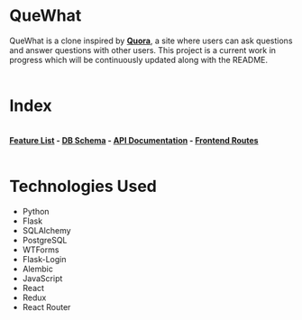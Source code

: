 <h1 style='font-weight: bold'>QueWhat</h1>
<div>
<p>QueWhat is a clone inspired by <a style='font-weight: bold' href='https://www.quora.com/'>Quora</a>, a site where users can ask questions and answer questions with other users. This project is a current work in progress which will be continuously updated along with the README.
<br></br>
</p>

</div>

<h1 style='font-weight: bold'> Index </h1>
<br>
<div style='font-weight: bold'>
 <a href='https://github.com/akim38/solo-capstone-project/wiki/MVP-Feature-List'>Feature List</a> - <a href='https://github.com/akim38/solo-capstone-project/wiki/Database-Schema'>DB Schema</a> - <a href='https://github.com/akim38/solo-capstone-project/wiki/API-Documentation'>API Documentation</a> - <a href='https://github.com/akim38/solo-capstone-project/wiki/Frontend-Routes'> Frontend Routes </a>
<br>
</br>
</div>
<div>
<h1 style='font-weight: bold'>Technologies Used </h1>
<ul>
<li>Python</li>
<li>Flask</li>
<li>SQLAlchemy</li>
<li>PostgreSQL</li>
<li>WTForms</li>
<li>Flask-Login</li>
<li>Alembic</li>
<li>JavaScript</li>
<li>React</li>
<li>Redux</li>
<li>React Router</li>
</ul>
</div>
<br>
</br>
